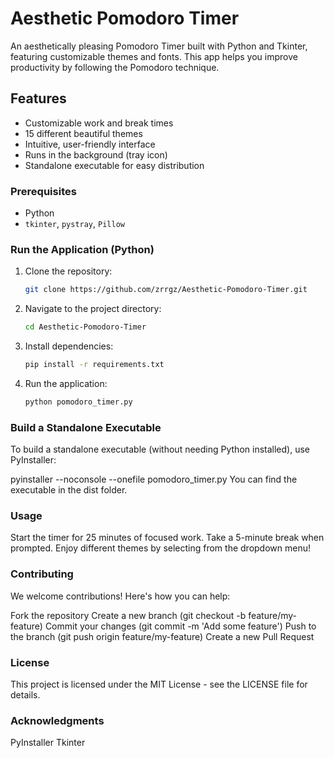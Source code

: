 # Aesthetic Pomodoro Timer

An aesthetically pleasing Pomodoro Timer built with Python and Tkinter, featuring customizable themes and fonts. This app helps you improve productivity by following the Pomodoro technique.

## Features

- Customizable work and break times
- 15 different beautiful themes
- Intuitive, user-friendly interface
- Runs in the background (tray icon)
- Standalone executable for easy distribution

### Prerequisites

- Python
- `tkinter`, `pystray`, `Pillow`

### Run the Application (Python)

1. Clone the repository:
   ```bash
   git clone https://github.com/zrrgz/Aesthetic-Pomodoro-Timer.git
2. Navigate to the project directory:
   ```bash
   cd Aesthetic-Pomodoro-Timer
3. Install dependencies:
   ```bash
   pip install -r requirements.txt
4. Run the application:
   ```bash
   python pomodoro_timer.py

### Build a Standalone Executable
To build a standalone executable (without needing Python installed), use PyInstaller:

   pyinstaller --noconsole --onefile pomodoro_timer.py
   You can find the executable in the dist folder.
   

### Usage
   Start the timer for 25 minutes of focused work.
   Take a 5-minute break when prompted.
   Enjoy different themes by selecting from the dropdown menu!

### Contributing
   We welcome contributions! Here's how you can help:

   Fork the repository
      Create a new branch (git checkout -b feature/my-feature)
      Commit your changes (git commit -m 'Add some feature')
      Push to the branch (git push origin feature/my-feature)
      Create a new Pull Request

### License
   This project is licensed under the MIT License - see the LICENSE file for details.

### Acknowledgments
   PyInstaller
   Tkinter

